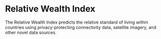 # Relative Wealth Index

The Relative Wealth Index predicts the relative standard of living within countries using privacy-protecting connectivity data, satellite imagery, and other novel data sources.


